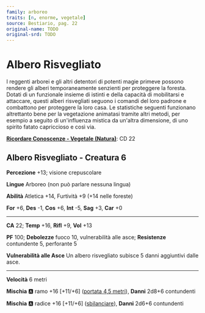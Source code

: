 ```yaml
---
family: arboreo
traits: [n, enorme, vegetale]
source: Bestiario, pag. 22
original-name: TODO
original-srd: TODO
---
```


# Albero Risvegliato

I reggenti arborei e gli altri detentori di potenti magie primeve possono rendere gli alberi temporaneamente senzienti per proteggere la foresta. Dotati di un funzionale insieme di istinti e della capacità di mobilitarsi e attaccare, questi alberi risvegliati seguono i comandi del loro padrone e combattono per proteggere la loro casa. Le statistiche seguenti funzionano altrettanto bene per la vegetazione animatasi tramite altri metodi, per esempio a seguito di un'influenza mistica da un'altra dimensione, di uno spirito fatato capriccioso e così via.

**[Ricordare Conoscenze - Vegetale (Natura)](/azioni/ricordare-conoscenze)**: CD 22

## Albero Risvegliato - Creatura 6

**Percezione** +13; visione crepuscolare

**Lingue** Arboreo (non può parlare nessuna lingua)

**Abilità** Atletica +14, Furtività +9 (+14 nelle foreste)

**For** +6, **Des** -1, **Cos** +6, **Int** -5, **Sag** +3, **Car** +0

***

**CA** 22; **Temp** +16, **Rifl** +9, **Vol** +13

**PF** 100; **Debolezze** fuoco 10, vulnerabilità alle asce; **Resistenze** contundente 5, perforante 5

**Vulnerabilità alle Asce** Un albero risvegliato subisce 5 danni aggiuntivi dalle asce.

***

**Velocità** 6 metri

**Mischia** :a: ramo +16 \[+11/+6] ([portata 4,5 metri](/tratti/portata)), **Danni** 2d8+6 contundenti

**Mischia** :a: radice +16 \[+11/+6] ([sbilanciare](/tratti/sbilanciare)), **Danni** 2d6+6 contundenti
